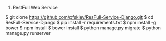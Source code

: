 1. RestFull Web Service
 
$ git clone https://github.com/pfskiev/ResFull-Service-Django.git
$ cd ResFull-Service-Django
$ pip install -r requirements.txt
$ npm install -g bower
$ npm install
$ bower install
$ python manage.py migrate
$ python manage.py runserver
